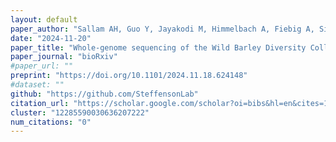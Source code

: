 ```yaml
---
layout: default
paper_author: "Sallam AH, Guo Y, Jayakodi M, Himmelbach A, Fiebig A, Simmons J, et al."
date: "2024-11-20"
paper_title: "Whole-genome sequencing of the Wild Barley Diversity Collection: a resource for identifying and exploiting genetic variation for cultivated barley improvement"
paper_journal: "bioRxiv"
#paper_url: ""
preprint: "https://doi.org/10.1101/2024.11.18.624148"
#dataset: ""
github: "https://github.com/SteffensonLab"
citation_url: "https://scholar.google.com/scholar?oi=bibs&hl=en&cites=12285590030636207222"
cluster: "12285590030636207222"
num_citations: "0"
---
```





